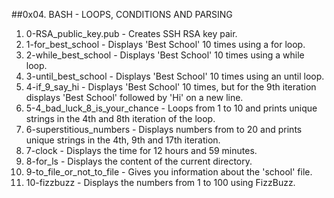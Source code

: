 ##0x04. BASH - LOOPS, CONDITIONS AND PARSING

1. 0-RSA_public_key.pub - Creates SSH RSA key pair.
2. 1-for_best_school - Displays 'Best School' 10 times using a for loop.
3. 2-while_best_school - Displays 'Best School' 10 times using a while loop.
4. 3-until_best_school - Displays 'Best School' 10 times using an until loop.
5. 4-if_9_say_hi - Displays 'Best School' 10 times, but for the 9th iteration
displays 'Best School' followed by 'Hi' on a new line.
6. 5-4_bad_luck_8_is_your_chance - Loops from 1 to 10 and prints unique strings
in the 4th and 8th iteration of the loop.
7. 6-superstitious_numbers - Displays numbers from  to 20 and prints unique
strings in the 4th, 9th and 17th iteration.
8. 7-clock - Displays the time for 12 hours and 59 minutes.
9. 8-for_ls - Displays the content of the current directory.
10. 9-to_file_or_not_to_file - Gives you information about the 'school' file.
11. 10-fizzbuzz - Displays the numbers from 1 to 100 using FizzBuzz.
